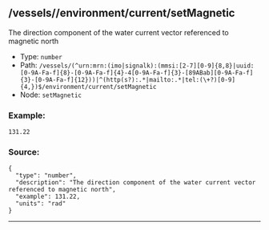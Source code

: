 ## /vessels/<RegExp>/environment/current/setMagnetic

The direction component of the water current vector referenced to magnetic north

* Type: `number`
* Path: `/vessels/(^urn:mrn:(imo|signalk):(mmsi:[2-7][0-9]{8,8}|uuid:[0-9A-Fa-f]{8}-[0-9A-Fa-f]{4}-4[0-9A-Fa-f]{3}-[89ABab][0-9A-Fa-f]{3}-[0-9A-Fa-f]{12}))|^(http(s?):.*|mailto:.*|tel:(\+?)[0-9]{4,})$/environment/current/setMagnetic`
* Node: `setMagnetic`

### Example:
```
131.22
```

### Source:
```
{
  "type": "number",
  "description": "The direction component of the water current vector referenced to magnetic north",
  "example": 131.22,
  "units": "rad"
}
```

---
